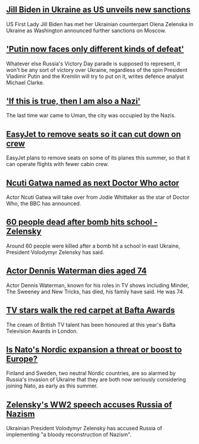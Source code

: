 ## [Jill Biden in Ukraine as US unveils new sanctions](https://www.bbc.com/news/world-europe-61374008)
US First Lady Jill Biden has met her Ukrainian counterpart Olena Zelenska in Ukraine as Washington announced further sanctions on Moscow.
## ['Putin now faces only different kinds of defeat'](https://www.bbc.com/news/world-europe-61348287)
Whatever else Russia's Victory Day parade is supposed to represent, it won't be any sort of victory over Ukraine, regardless of the spin President Vladimir Putin and the Kremlin will try to put on it, writes defence analyst Michael Clarke. 
## ['If this is true, then I am also a Nazi'](https://www.bbc.com/news/world-europe-61361827)
The last time war came to Uman, the city was occupied by the Nazis. 
## [EasyJet to remove seats so it can cut down on crew](https://www.bbc.com/news/business-61370175)
EasyJet plans to remove seats on some of its planes this summer, so that it can operate flights with fewer cabin crew.
## [Ncuti Gatwa named as next Doctor Who actor](https://www.bbc.com/news/uk-61371123)
Actor Ncuti Gatwa will take over from Jodie Whittaker as the star of Doctor Who, the BBC has announced. 
## [60 people dead after bomb hits school - Zelensky](https://www.bbc.com/news/world-europe-61369229)
Around 60 people were killed after a bomb hit a school in east Ukraine, President Volodymyr Zelensky has said. 
## [Actor Dennis Waterman dies aged 74](https://www.bbc.com/news/entertainment-arts-61372712)
Actor Dennis Waterman, known for his roles in TV shows including Minder, The Sweeney and New Tricks, has died, his family have said. He was 74.
## [TV stars walk the red carpet at Bafta Awards](https://www.bbc.com/news/entertainment-arts-61372083)
The cream of British TV talent has been honoured at this year's Bafta Television Awards in London.
## [Is Nato's Nordic expansion a threat or boost to Europe?](https://www.bbc.com/news/world-europe-61369963)
Finland and Sweden, two neutral Nordic countries, are so alarmed by Russia's invasion of Ukraine that they are both now seriously considering joining Nato, as early as this summer.
## [Zelensky's WW2 speech accuses Russia of Nazism](https://www.bbc.com/news/world-europe-61370906)
Ukrainian President Volodymyr Zelensky has accused Russia of implementing "a bloody reconstruction of Nazism".
